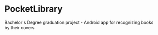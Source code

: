 # PocketLibrary
Bachelor's Degree graduation project - Android app for recognizing books by their covers
